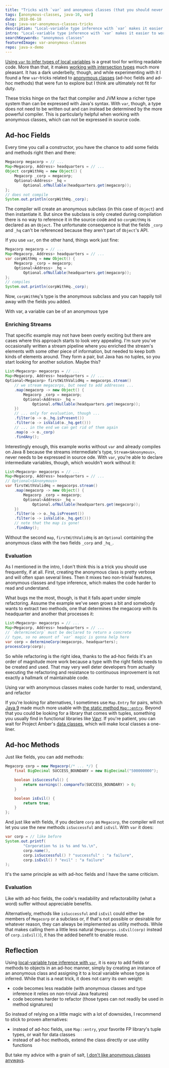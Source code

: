 ```yaml
---
title: "Tricks with `var` and anonymous classes (that you should never use at work)"
tags: [anonymous-classes, java-10, var]
date: 2018-06-18
slug: java-var-anonymous-classes-tricks
description: "Local-variable type inference with `var` makes it easier to work with anonymous classes, e.g. for ad-hoc fields and methods. Don't do it, though!"
intro: "Local-variable type inference with `var` makes it easier to work with anonymous classes, for example to create ad-hoc fields and methods. But does that mean you should use them more often? I think not."
searchKeywords: "anonymous classes"
featuredImage: var-anonymous-classes
repo: java-x-demo
---
```


[Using `var` to infer types of local variables](java-10-var-type-inference) is a great tool for writing readable code.
More than that, it makes [working with intersection types](java-var-intersection-types) much more pleasant.
It has a dark underbelly, though, and while experimenting with it I found a few `var`-tricks related to [anonymous classes](java-getting-rid-of-anonymous-classes) (ad-hoc fields and ad-hoc methods) that were fun to explore but I think are ultimately not fit for duty.

These tricks hinge on the fact that compiler and JVM know a richer type system than can be expressed with Java's syntax.
With `var`, though, a type does not need to be written out and can instead be determined by the more powerful compiler.
This is particularly helpful when working with anonymous classes, which can not be expressed in source code.

## Ad-hoc Fields

Every time you call a constructor, you have the chance to add some fields and methods right then and there:

```java
Megacorp megacorp = // ...
Map<Megacorp, Address> headquarters = // ...
Object corpWithHq = new Object() {
	Megacorp _corp = megacorp;
	Optional<Address> _hq =
		Optional.ofNullable(headquarters.get(megacorp));
};
// does not compile
System.out.println(corpWithHq._corp);
```

The compiler will create an anonymous subclass (in this case of `Object`) and then instantiate it.
But since the subclass is only created during compilation there is no way to reference it in the source code and so `corpWithHq` is declared as an `Object`.
The unfortunate consequence is that the fields `_corp` and `_hq` can't be referenced because they aren't part of `Object`'s API.

If you use `var`, on the other hand, things work just fine:

```java
Megacorp megacorp = // ...
Map<Megacorp, Address> headquarters = // ...
var corpWithHq = new Object() {
	Megacorp _corp = megacorp;
	Optional<Address> _hq =
		Optional.ofNullable(headquarters.get(megacorp));
};
// compiles
System.out.println(corpWithHq._corp);
```

Now, `corpWithHq`'s type is the anonymous subclass and you can happily toil away with the fields you added.

<pullquote>With var, a variable can be of an anonymous type</pullquote>

### Enriching Streams

That specific example may not have been overly exciting but there are cases where this approach starts to look very appealing.
I'm sure you've occasionally written a stream pipeline where you enriched the stream's elements with some other piece of information, but needed to keep both kinds of elements around.
They form a pair, but Java has no tuples, so you start looking for another solution.
Maybe this?

```java
List<Megacorp> megacorps = // ...
Map<Megacorp, Address> headquarters = // ...
Optional<Megacorp> firstWithValidHq = megacorps.stream()
	// we stream megacorps, but need to add addresses ...
	.map(megacorp -> new Object() {
		Megacorp _corp = megacorp;
		Optional<Address> _hq =
			Optional.ofNullable(headquarters.get(megacorp));
	})
	// ... only for evaluation, though ...
	.filter(o -> o._hq.isPresent())
	.filter(o -> isValid(o._hq.get()))
	// ... in the end we can get rid of them again
	.map(o -> o._corp)
	.findAny();
```

Interestingly enough, this example works without `var` and already compiles on Java 8 because the streams intermediate's type, `Stream<$Anonymous>`, never needs to be expressed in source ode.
With `var`, you're able to declare intermediate variables, though, which wouldn't work without it:

```java
List<Megacorp> megacorps = // ...
Map<Megacorp, Address> headquarters = // ...
// Optional<$Anonymous>
var firstWithValidHq = megacorps.stream()
	.map(megacorp -> new Object() {
		Megacorp _corp = megacorp;
		Optional<Address> _hq =
			Optional.ofNullable(headquarters.get(megacorp));
	})
	.filter(o -> o._hq.isPresent())
	.filter(o -> isValid(o._hq.get()))
	// note that the map is gone!
	.findAny();
```

Without the second `map`, `firstWithValidHq` is an `Optional` containing the anonymous class with the two fields `_corp` and `_hq_`.

### Evaluation

As I mentioned in the intro, I don't think this is a trick you should use frequently, if at all.
First, creating the anonymous class is pretty verbose and will often span several lines.
Then it mixes two non-trivial features, anonymous classes and type inference, which makes the code harder to read and understand.

What bugs me the most, though, is that it falls apart under simple refactoring.
Assume the example we've seen grows a bit and somebody wants to extract two methods, one that determines the megacorp with its headquarter and another that processes it:

```java
List<Megacorp> megacorps = // ...
Map<Megacorp, Address> headquarters = // ...
// `determineCorp` must be declared to return a concrete
// type, so no amount of `var` magic is gonna help here
var corp = determineCorp(megacorps, headquarters);
processCorp(corp);
```

So while refactoring is the right idea, thanks to the ad-hoc fields it's an order of magnitude more work because a type with the right fields needs to be created and used.
That may very well deter developers from actually executing the refactoring and resistance to continuous improvement is not exactly a hallmark of maintainable code.

<pullquote>Using var with anonymous classes makes code harder to read, understand, and refactor</pullquote>

If you're looking for alternatives, I sometimes use `Map.Entry` for pairs, which [Java 9](tag:java-9) made much more usable with [the static method `Map::entry`](https://docs.oracle.com/javase/10/docs/api/java/util/Map.html#entry(K,V)).
Beyond that you could be looking for a library that comes with tuples, something you usually find in functional libraries like [Vavr](http://www.vavr.io/).
If you're patient, you can wait for Project Amber's [data classes](http://cr.openjdk.java.net/~briangoetz/amber/datum.html), which will make local classes a one-liner.

## Ad-hoc Methods

Just like fields, you can add methods:

```java
Megacorp corp = new Megacorp(/* ... */) {
	final BigDecimal SUCCESS_BOUNDARY = new BigDecimal("500000000");

	boolean isSuccessful() {
		return earnings().compareTo(SUCCESS_BOUNDARY) > 0;
	}

	boolean isEvil() {
		return true;
	}
};
```

And just like with fields, if you declare `corp` as `Megacorp`, the compiler will not let you use the new methods `isSuccessful` and `isEvil`.
With `var` it does:

```java
var corp = // like before
System.out.printf(
		"Corporation %s is %s and %s.\n",
		corp.name(),
		corp.isSuccessful() ? "successful" : "a failure",
		corp.isEvil() ? "evil" : "a failure"
);
```

It's the same principle as with ad-hoc fields and I have the same criticism.

### Evaluation

Like with ad-hoc fields, the code's readability and refactorability (what a word) suffer without appreciable benefits.

Alternatively, methods like `isSuccessful` and `isEvil` could either be members of `Megacorp` or a subclass or, if that's not possible or desirable for whatever reason, they can always be implemented as utility methods.
While that makes calling them a little less natural (`Megacorps.isEvil(corp)` instead of `corp.isEvil()`), it has the added benefit to enable reuse.

## Reflection

Using [local-variable type inference with `var`](java-10-var-type-inference), it is easy to add fields or methods to objects in an ad-hoc manner, simply by creating an instance of an anonymous class and assigning it to a local variable whose type is inferred.
While that is a neat trick, it does not carry its own weight:

-   code becomes less readable (with anonymous classes and type inference it relies on non-trivial Java features)
-   code becomes harder to refactor (those types can not readily be used in method signatures)

So instead of relying on a little magic with a lot of downsides, I recommend to stick to proven alternatives:

-   instead of ad-hoc fields, use `Map::entry`, your favorite FP library's tuple types, or wait for data classes
-   instead of ad-hoc methods, extend the class directly or use utility functions

But take my advice with a grain of salt, [I don't like anonymous classes anyways](java-getting-rid-of-anonymous-classes).
